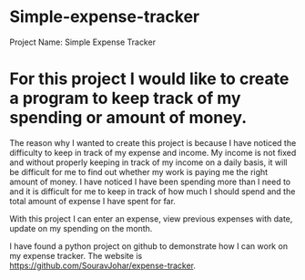 # Simple-expense-tracker
Project Name: Simple Expense Tracker
# For this project I would like to create a program to keep track of my spending or amount of money. 


The reason why I wanted to create this project is because I have noticed the difficulty to keep in track of my expense and income. My income is not fixed and without properly keeping in track of my income on a daily basis, it will be difficult for me to find out whether my work is paying me the right amount of money. I have noticed I have been spending more than I need to and it is difficult for me to keep in track of how much I should spend and the total amount of expense I have spent for far.

With this project I can enter an expense, view previous expenses with date, update on my spending on the month. 

I have found a python project on github to demonstrate how I can work on my expense tracker. The website is https://github.com/SouravJohar/expense-tracker. 
